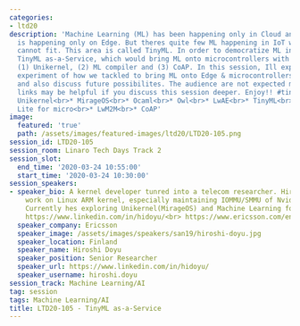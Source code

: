 ```yaml
---
categories:
- ltd20
description: 'Machine Learning (ML) has been happening only in Cloud and ML inference
  is happening only on Edge. But theres quite few ML happening in IoT where Linux
  cannot fit. This area is called TinyML. In order to democratize ML in IoT, I propose
  TinyML as-a-Service, which would bring ML onto microcontrollers with 3 enablers,
  (1) Unikernel, (2) ML compiler and (3) CoAP. In this session, Ill explain our end-to-end
  experiment of how we tackled to bring ML onto Edge & microcontrollers, show demo
  and also discuss future possibilites. The audience are not expected much. The following
  links may be helpful if you discuss this session deeper. Enjoy!! #tinymlaas<br><br>*
  Unikernel<br>* MirageOS<br>* Ocaml<br>* Owl<br>* LwAE<br>* TinyML<br>* Tensorflow
  Lite for micro<br>* LwM2M<br>* CoAP'
image:
  featured: 'true'
  path: /assets/images/featured-images/ltd20/LTD20-105.png
session_id: LTD20-105
session_room: Linaro Tech Days Track 2
session_slot:
  end_time: '2020-03-24 10:55:00'
  start_time: '2020-03-24 10:30:00'
session_speakers:
- speaker_bio: A kernel developer tunred into a telecom researcher. Hiroshi used to
    work on Linux ARM kernel, especially maintaining IOMMU/SMMU of Nvidia Tegra SoC.
    Currently hes exploring Unikernel(MirageOS) and Machine Learning for IoT.<br>
    https://www.linkedin.com/in/hidoyu/<br> https://www.ericsson.com/en/blog/contributors/e-h/hiroshi-doyu
  speaker_company: Ericsson
  speaker_image: /assets/images/speakers/san19/hiroshi-doyu.jpg
  speaker_location: Finland
  speaker_name: Hiroshi Doyu
  speaker_position: Senior Researcher
  speaker_url: https://www.linkedin.com/in/hidoyu/
  speaker_username: hiroshi.doyu
session_track: Machine Learning/AI
tag: session
tags: Machine Learning/AI
title: LTD20-105 - TinyML as-a-Service
---
```

